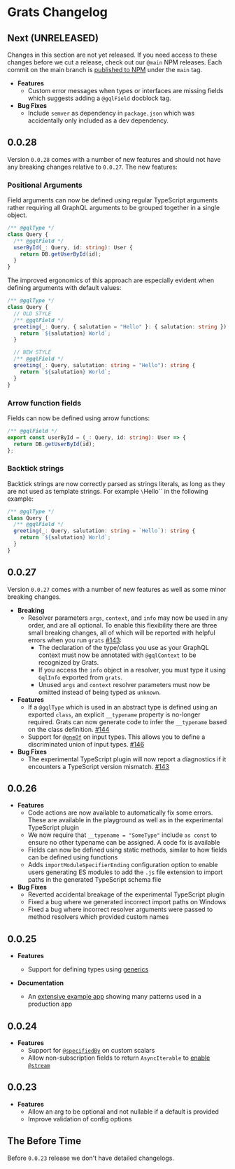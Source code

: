# Grats Changelog

## Next (UNRELEASED)

Changes in this section are not yet released. If you need access to these changes before we cut a release, check out our `@main` NPM releases. Each commit on the main branch is [published to NPM](https://www.npmjs.com/package/grats?activeTab=versions) under the `main` tag.

- **Features**
  - Custom error messages when types or interfaces are missing fields which suggests adding a `@gqlField` docblock tag.
- **Bug Fixes**
  - Include `semver` as dependency in `package.json` which was accidentally only included as a dev dependency.

## 0.0.28

Version `0.0.28` comes with a number of new features and should not have any breaking changes relative to `0.0.27`. The new features:

### Positional Arguments

Field arguments can now be defined using regular TypeScript arguments rather requiring all GraphQL arguments to be grouped together in a single object.

```ts
/** @gqlType */
class Query {
  /** @gqlField */
  userById(_: Query, id: string): User {
    return DB.getUserById(id);
  }
}
```

The improved ergonomics of this approach are especially evident when defining arguments with default values:

```ts
/** @gqlType */
class Query {
  // OLD STYLE
  /** @gqlField */
  greeting(_: Query, { salutation = "Hello" }: { salutation: string }): string {
    return `${salutation} World`;
  }

  // NEW STYLE
  /** @gqlField */
  greeting(_: Query, salutation: string = "Hello"): string {
    return `${salutation} World`;
  }
}
```

### Arrow function fields

Fields can now be defined using arrow functions:

```ts
/** @gqlField */
export const userById = (_: Query, id: string): User => {
  return DB.getUserById(id);
};
```

### Backtick strings

Backtick strings are now correctly parsed as strings literals, as long as they are not used as template strings. For example `\`Hello\`` in the following example:

```ts
/** @gqlType */
class Query {
  /** @gqlField */
  greeting(_: Query, salutation: string = `Hello`): string {
    return `${salutation} World`;
  }
}
```

## 0.0.27

Version `0.0.27` comes with a number of new features as well as some minor breaking changes.

- **Breaking**
  - Resolver parameters `args`, `context`, and `info` may now be used in any order, and are all optional. To enable this flexibility there are three small breaking changes, all of which will be reported with helpful errors when you run `grats` [#143](https://github.com/captbaritone/grats/pull/147):
    - The declaration of the type/class you use as your GraphQL context must now be annotated with `@gqlContext` to be recognized by Grats.
    - If you access the `info` object in a resolver, you must type it using `GqlInfo` exported from `grats`.
    - Unused `args` and `context` resolver parameters must now be omitted instead of being typed as `unknown`.
- **Features**
  - If a `@gqlType` which is used in an abstract type is defined using an exported `class`, an explicit `__typename` property is no-longer required. Grats can now generate code to infer the `__typename` based on the class definition. [#144](https://github.com/captbaritone/grats/pull/144)
  - Support for [`@oneOf`](https://grats.capt.dev/docs/docblock-tags/oneof-inputs) on input types. This allows you to define a discriminated union of input types. [#146](https://github.com/captbaritone/grats/pull/146)
- **Bug Fixes**
  - The experimental TypeScript plugin will now report a diagnostics if it encounters a TypeScript version mismatch. [#143](https://github.com/captbaritone/grats/pull/143)

## 0.0.26

- **Features**
  - Code actions are now available to automatically fix some errors. These are available in the playground as well as in the experimental TypeScript plugin
  - We now require that `__typename = "SomeType"` include `as const` to ensure no other typename can be assigned. A code fix is available
  - Fields can now be defined using static methods, similar to how fields can be defined using functions
  - Adds `importModuleSpecifierEnding` configuration option to enable users generating ES modules to add the `.js` file extension to import paths in the generated TypeScript schema file
- **Bug Fixes**
  - Reverted accidental breakage of the experimental TypeScript plugin
  - Fixed a bug where we generated incorrect import paths on Windows
  - Fixed a bug where incorrect resolver arguments were passed to method resolvers which provided custom names

## 0.0.25

- **Features**

  - Support for defining types using [generics](https://grats.capt.dev/docs/resolvers/generics/)

- **Documentation**
  - An [extensive example app](https://grats.capt.dev/docs/examples/production-app/) showing many patterns used in a production app

## 0.0.24

- **Features**
  - Support for [`@specifiedBy`](https://grats.capt.dev/docs/docblock-tags/scalars/#specifiedby-directive) on custom scalars
  - Allow non-subscription fields to return `AsyncIterable` to [enable `@stream`](https://grats.capt.dev/docs/guides/stream/)

## 0.0.23

- **Features**
  - Allow an arg to be optional and not nullable if a default is provided
  - Improve validation of config options

## The Before Time

Before `0.0.23` release we don't have detailed changelogs.

